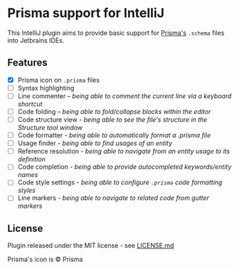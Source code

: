 # Prisma support for IntelliJ

This IntelliJ plugin aims to provide basic support for [Prisma's](https://prisma.io)
`.schema` files into Jetbrains IDEs.

## Features

- [X] Prisma icon on `.prisma` files
- [ ] Syntax highlighting
- [ ] Line commenter – *being able to comment the current line via a keyboard shortcut*
- [ ] Code folding – *being able to fold/collapse blocks within the editor*
- [ ] Code structure view - *being able to see the file's structure in the Structure tool window*
- [ ] Code formatter - *being able to automatically format a .prisma file*
- [ ] Usage finder - *being able to find usages of an entity*
- [ ] Reference resolution - *being able to navigate from an entity usage to its definition*
- [ ] Code completion - *being able to provide autocompleted keywords/entity names*
- [ ] Code style settings - *being able to configure `.prisma` code formatting styles*
- [ ] Line markers - *being able to navigate to related code from gutter markers*

## License

Plugin released under the MIT license - see [LICENSE.md](https://github.com/olance/intellij-prisma/blob/master/LICENSE.md)

Prisma's icon is © Prisma